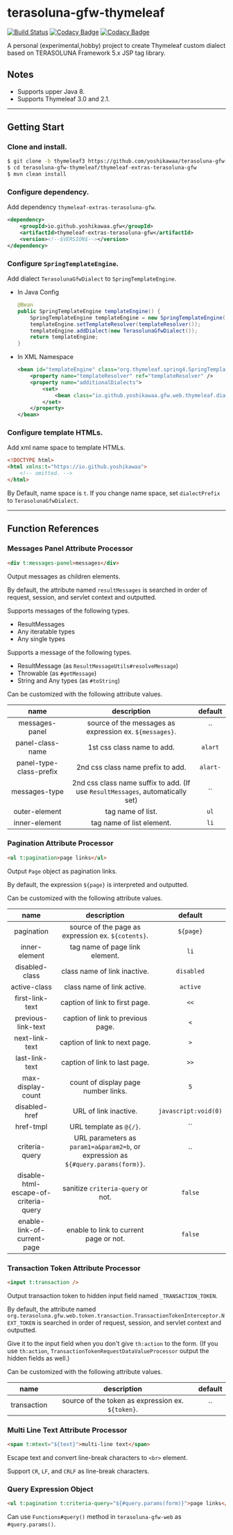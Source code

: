 # terasoluna-gfw-thymeleaf

[![Build Status](https://travis-ci.org/yoshikawaa/terasoluna-gfw-thymeleaf.svg?branch=thymeleaf3)](https://travis-ci.org/yoshikawaa/terasoluna-gfw-thymeleaf)
[![Codacy Badge](https://api.codacy.com/project/badge/Grade/95e7ad7beb0c4502872cda12213b9e07)](https://www.codacy.com/app/yoshikawaa/terasoluna-gfw-thymeleaf?utm_source=github.com&amp;utm_medium=referral&amp;utm_content=yoshikawaa/terasoluna-gfw-thymeleaf&amp;utm_campaign=Badge_Grade)
[![Codacy Badge](https://api.codacy.com/project/badge/Coverage/95e7ad7beb0c4502872cda12213b9e07)](https://www.codacy.com/app/yoshikawaa/terasoluna-gfw-thymeleaf?utm_source=github.com&utm_medium=referral&utm_content=yoshikawaa/terasoluna-gfw-thymeleaf&utm_campaign=Badge_Coverage)

A personal (experimental,hobby) project to create Thymeleaf custom dialect based on TERASOLUNA Framework 5.x JSP tag library.

## Notes

* Supports upper Java 8.
* Supports Thymeleaf 3.0 and 2.1.

----

## Getting Start

### Clone and install.

```bash
$ git clone -b thymeleaf3 https://github.com/yoshikawaa/terasoluna-gfw-thymeleaf.git
$ cd terasoluna-gfw-thymeleaf/thymeleaf-extras-terasoluna-gfw
$ mvn clean install
```

### Configure dependency.

Add dependency `thymeleaf-extras-terasoluna-gfw`.

```xml
<dependency>
    <groupId>io.github.yoshikawaa.gfw</groupId>
    <artifactId>thymeleaf-extras-terasoluna-gfw</artifactId>
    <version><!--$VERSION$--></version>
</dependency>
```

### Configure `SpringTemplateEngine`.

Add dialect `TerasolunaGfwDialect` to `SpringTemplateEngine`.

* In Java Config
    ```java
    @Bean
    public SpringTemplateEngine templateEngine() {
        SpringTemplateEngine templateEngine = new SpringTemplateEngine();
        templateEngine.setTemplateResolver(templateResolver());
        templateEngine.addDialect(new TerasolunaGfwDialect());
        return templateEngine;
    }
    ```

* In XML Namespace

    ```xml
    <bean id="templateEngine" class="org.thymeleaf.spring4.SpringTemplateEngine">
        <property name="templateResolver" ref="templateResolver" />
        <property name="additionalDialects">
            <set>
                <bean class="io.github.yoshikawaa.gfw.web.thymeleaf.dialect.TerasolunaGfwDialect" />
            </set>
        </property>
    </bean>
    ```

### Configure template HTMLs.

Add xml name space to template HTMLs.

```html
<!DOCTYPE html>
<html xmlns:t="https://io.github.yoshikawaa">
    <!-- omitted. -->
</html>
```

By Default, name space is `t`.
If you change name space, set `dialectPrefix` to `TerasolunaGfwDialect`.

----

## Function References

### Messages Panel Attribute Processor

```html
<div t:messages-panel>messages</div>
```

Output messages as children elements.

By default, the attribute named `resultMessages` is searched in order of request, session, and servlet context and outputted.

Supports messages of the following types.

* ResultMessages
* Any iteratable types
* Any single types

Supports a message of the following types.

* ResultMessage (as `ResultMessageUtils#resolveMessage`)
* Throwable (as `#getMessage`)
* String and Any types (as `#toString`)

Can be customized with the following attribute values.

| name | description | default |
|:-----------------------:|:------------------------------------------------------------------------------:|:--------:|
| messages-panel | source of the messages as expression ex. `${messages}`. | `` |
| panel-class-name | 1st css class name to add. | `alart` |
| panel-type-class-prefix | 2nd css class name prefix to add. | `alart-` |
| messages-type | 2nd css class name suffix to add. (If use `ResultMessages`, automatically set) | `` |
| outer-element | tag name of list. | `ul` |
| inner-element | tag name of list element. | `li` |

### Pagination Attribute Processor

```html
<ul t:pagination>page links</ul>
```

Output `Page` object as pagination links.

By default, the expression `${page}` is interpreted and outputted.

Can be customized with the following attribute values.

| name | description | default |
|:-------------------------------------:|:---------------------------------------------------------------------------------------------:|:--------------------:|
| pagination | source of the page as expression ex. `${cotents}`. | `${page}` |
| inner-element | tag name of page link element. | `li` |
| disabled-class | class name of link inactive. | `disabled` |
| active-class | class name of link active. | `active` |
| first-link-text | caption of link to first page. | `<<` |
| previous-link-text | caption of link to previous page. | `<` |
| next-link-text | caption of link to next page. | `>` |
| last-link-text | caption of link to last page. | `>>` |
| max-display-count | count of display page number links. | `5` |
| disabled-href | URL of link inactive. | `javascript:void(0)` |
| href-tmpl | URL template as `@{/}`. | `` |
| criteria-query | URL parameters as `param1=a&param2=b`, or expression as `${#query.params(form)}`. | `` |
| disable-html-escape-of-criteria-query | sanitize `criteria-query` or not. | `false` |
| enable-link-of-current-page | enable to link to current page or not. | `false` |

### Transaction Token Attribute Processor

```html
<input t:transaction />
```

Output transaction token to hidden input field named `_TRANSACTION_TOKEN`.

By default, the attribute named `org.terasoluna.gfw.web.token.transaction.TransactionTokenInterceptor.NEXT_TOKEN` is searched in order of request, session, and servlet context and outputted.

Give it to the input field when you don't give `th:action` to the form.
(If you use `th:action`, `TransactionTokenRequestDataValueProcessor` output the hidden fields as well.)

Can be customized with the following attribute values.

| name | description | default |
|:-----------:|:-------------------------------------------------:|:-------:|
| transaction | source of the token as expression ex. `${token}`. | `` |

### Multi Line Text Attribute Processor

```html
<span t:mtext="${text}">multi-line text</span>
```

Escape text and convert line-break characters to `<br>` element.

Support `CR`, `LF`, and `CRLF` as line-break characters.

### Query Expression Object

```html
<ul t:pagination t:criteria-query="${#query.params(form)}">page links</ul>
```

Can use `Functions#query()` method in `terasoluna-gfw-web` as `#query.params()`.
